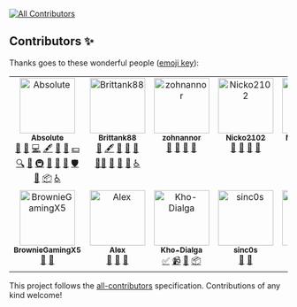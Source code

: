 <!-- ALL-CONTRIBUTORS-BADGE:START - Do not remove or modify this section -->
[![All Contributors](https://img.shields.io/badge/all_contributors-14-orange.svg?style=flat-square)](#contributors-)
<!-- ALL-CONTRIBUTORS-BADGE:END -->

## Contributors ✨

Thanks goes to these wonderful people ([emoji key](https://allcontributors.org/docs/en/emoji-key)):

<!-- ALL-CONTRIBUTORS-LIST:START - Do not remove or modify this section -->
<!-- prettier-ignore-start -->
<!-- markdownlint-disable -->
<table>
  <tbody>
    <tr>
      <td align="center" valign="top" width="14.28%"><a href="https://absolllute.com/"><img src="https://avatars.githubusercontent.com/u/20018119?v=4?s=100" width="100px;" alt="Absolute"/><br /><sub><b>Absolute</b></sub></a><br /><a href="https://github.com/absolllute/Mega-Hack-Pro-Future/issues?q=author%3AabsoIute" title="Bug reports">🐛</a> <a href="#business-absoIute" title="Business development">💼</a> <a href="https://github.com/absolllute/Mega-Hack-Pro-Future/commits?author=absoIute" title="Code">💻</a> <a href="#content-absoIute" title="Content">🖋</a> <a href="https://github.com/absolllute/Mega-Hack-Pro-Future/commits?author=absoIute" title="Documentation">📖</a> <a href="#design-absoIute" title="Design">🎨</a> <a href="#financial-absoIute" title="Financial">💵</a> <a href="#fundingFinding-absoIute" title="Funding Finding">🔍</a> <a href="#ideas-absoIute" title="Ideas, Planning, & Feedback">🤔</a> <a href="#infra-absoIute" title="Infrastructure (Hosting, Build-Tools, etc)">🚇</a> <a href="#maintenance-absoIute" title="Maintenance">🚧</a> <a href="#projectManagement-absoIute" title="Project Management">📆</a> <a href="#question-absoIute" title="Answering Questions">💬</a> <a href="#security-absoIute" title="Security">🛡️</a> <a href="https://github.com/absolllute/Mega-Hack-Pro-Future/pulls?q=is%3Apr+reviewed-by%3AabsoIute" title="Reviewed Pull Requests">👀</a> <a href="#platform-absoIute" title="Packaging/porting to new platform">📦</a> <a href="#a11y-absoIute" title="Accessibility">️️️️♿️</a></td>
      <td align="center" valign="top" width="14.28%"><a href="https://github.com/Brittank88"><img src="https://avatars.githubusercontent.com/u/24266948?v=4?s=100" width="100px;" alt="Brittank88"/><br /><sub><b>Brittank88</b></sub></a><br /><a href="https://github.com/absolllute/Mega-Hack-Pro-Future/issues?q=author%3ABrittank88" title="Bug reports">🐛</a> <a href="#content-Brittank88" title="Content">🖋</a> <a href="https://github.com/absolllute/Mega-Hack-Pro-Future/commits?author=Brittank88" title="Documentation">📖</a> <a href="#ideas-Brittank88" title="Ideas, Planning, & Feedback">🤔</a> <a href="#maintenance-Brittank88" title="Maintenance">🚧</a> <a href="#mentoring-Brittank88" title="Mentoring">🧑‍🏫</a> <a href="#projectManagement-Brittank88" title="Project Management">📆</a> <a href="#question-Brittank88" title="Answering Questions">💬</a> <a href="https://github.com/absolllute/Mega-Hack-Pro-Future/pulls?q=is%3Apr+reviewed-by%3ABrittank88" title="Reviewed Pull Requests">👀</a> <a href="#a11y-Brittank88" title="Accessibility">️️️️♿️</a></td>
      <td align="center" valign="top" width="14.28%"><a href="https://github.com/zohnannor"><img src="https://avatars.githubusercontent.com/u/35764628?v=4?s=100" width="100px;" alt="zohnannor"/><br /><sub><b>zohnannor</b></sub></a><br /><a href="https://github.com/absolllute/Mega-Hack-Pro-Future/issues?q=author%3Azohnannor" title="Bug reports">🐛</a> <a href="#ideas-zohnannor" title="Ideas, Planning, & Feedback">🤔</a> <a href="#maintenance-zohnannor" title="Maintenance">🚧</a> <a href="#question-zohnannor" title="Answering Questions">💬</a></td>
      <td align="center" valign="top" width="14.28%"><a href="https://github.com/Nicko2102"><img src="https://avatars.githubusercontent.com/u/83476899?v=4?s=100" width="100px;" alt="Nicko2102"/><br /><sub><b>Nicko2102</b></sub></a><br /><a href="https://github.com/absolllute/Mega-Hack-Pro-Future/issues?q=author%3ANicko2102" title="Bug reports">🐛</a> <a href="#ideas-Nicko2102" title="Ideas, Planning, & Feedback">🤔</a> <a href="#maintenance-Nicko2102" title="Maintenance">🚧</a> <a href="#question-Nicko2102" title="Answering Questions">💬</a></td>
      <td align="center" valign="top" width="14.28%"><a href="https://github.com/MainConMan"><img src="https://avatars.githubusercontent.com/u/95152593?v=4?s=100" width="100px;" alt="MainConMan"/><br /><sub><b>MainConMan</b></sub></a><br /><a href="https://github.com/absolllute/Mega-Hack-Pro-Future/issues?q=author%3AMainConMan" title="Bug reports">🐛</a> <a href="#ideas-MainConMan" title="Ideas, Planning, & Feedback">🤔</a> <a href="#maintenance-MainConMan" title="Maintenance">🚧</a> <a href="#question-MainConMan" title="Answering Questions">💬</a></td>
      <td align="center" valign="top" width="14.28%"><a href="https://github.com/ImmensityHQ"><img src="https://avatars.githubusercontent.com/u/94080846?v=4?s=100" width="100px;" alt="ImmensityHQ"/><br /><sub><b>ImmensityHQ</b></sub></a><br /><a href="https://github.com/absolllute/Mega-Hack-Pro-Future/issues?q=author%3AImmensityHQ" title="Bug reports">🐛</a> <a href="#ideas-ImmensityHQ" title="Ideas, Planning, & Feedback">🤔</a> <a href="#maintenance-ImmensityHQ" title="Maintenance">🚧</a></td>
      <td align="center" valign="top" width="14.28%"><a href="https://github.com/RoootTheFox"><img src="https://avatars.githubusercontent.com/u/78933889?v=4?s=100" width="100px;" alt="Rooot"/><br /><sub><b>Rooot</b></sub></a><br /><a href="#platform-RoootTheFox" title="Packaging/porting to new platform">📦</a> <a href="#question-RoootTheFox" title="Answering Questions">💬</a> <a href="#tutorial-RoootTheFox" title="Tutorials">✅</a> <a href="#userTesting-RoootTheFox" title="User Testing">📓</a></td>
    </tr>
    <tr>
      <td align="center" valign="top" width="14.28%"><a href="https://github.com/BrownieGamingX5"><img src="https://avatars.githubusercontent.com/u/60493629?v=4?s=100" width="100px;" alt="BrownieGamingX5"/><br /><sub><b>BrownieGamingX5</b></sub></a><br /><a href="https://github.com/absolllute/Mega-Hack-Pro-Future/issues?q=author%3ABrownieGamingX5" title="Bug reports">🐛</a> <a href="#ideas-BrownieGamingX5" title="Ideas, Planning, & Feedback">🤔</a></td>
      <td align="center" valign="top" width="14.28%"><a href="https://github.com/NewAlexGamer"><img src="https://avatars.githubusercontent.com/u/86263500?v=4?s=100" width="100px;" alt="Alex"/><br /><sub><b>Alex</b></sub></a><br /><a href="https://github.com/absolllute/Mega-Hack-Pro-Future/issues?q=author%3ANewAlexGamer" title="Bug reports">🐛</a> <a href="#ideas-NewAlexGamer" title="Ideas, Planning, & Feedback">🤔</a> <a href="#question-NewAlexGamer" title="Answering Questions">💬</a></td>
      <td align="center" valign="top" width="14.28%"><a href="https://github.com/Kho-Dialga"><img src="https://avatars.githubusercontent.com/u/55767703?v=4?s=100" width="100px;" alt="Kho-Dialga"/><br /><sub><b>Kho-Dialga</b></sub></a><br /><a href="#tutorial-Kho-Dialga" title="Tutorials">✅</a> <a href="#video-Kho-Dialga" title="Videos">📹</a> <a href="#userTesting-Kho-Dialga" title="User Testing">📓</a> <a href="#platform-Kho-Dialga" title="Packaging/porting to new platform">📦</a></td>
      <td align="center" valign="top" width="14.28%"><a href="https://github.com/sinc0s"><img src="https://avatars.githubusercontent.com/u/94676672?v=4?s=100" width="100px;" alt="sinc0s"/><br /><sub><b>sinc0s</b></sub></a><br /><a href="#question-sinc0s" title="Answering Questions">💬</a> <a href="https://github.com/absolllute/Mega-Hack-Pro-Future/issues?q=author%3Asinc0s" title="Bug reports">🐛</a></td>
      <td align="center" valign="top" width="14.28%"><a href="https://github.com/torzod"><img src="https://avatars.githubusercontent.com/u/29359401?v=4?s=100" width="100px;" alt="nora"/><br /><sub><b>nora</b></sub></a><br /><a href="#userTesting-torzod" title="User Testing">📓</a> <a href="#platform-torzod" title="Packaging/porting to new platform">📦</a> <a href="#question-torzod" title="Answering Questions">💬</a> <a href="#research-torzod" title="Research">🔬</a> <a href="#tutorial-torzod" title="Tutorials">✅</a></td>
      <td align="center" valign="top" width="14.28%"><a href="https://github.com/strawbberrys"><img src="https://avatars.githubusercontent.com/u/56797207?v=4?s=100" width="100px;" alt="strawberrys"/><br /><sub><b>strawberrys</b></sub></a><br /><a href="#tutorial-strawbberrys" title="Tutorials">✅</a> <a href="#userTesting-strawbberrys" title="User Testing">📓</a> <a href="#platform-strawbberrys" title="Packaging/porting to new platform">📦</a></td>
      <td align="center" valign="top" width="14.28%"><a href="https://github.com/OakleyCord"><img src="https://avatars.githubusercontent.com/u/66735773?v=4?s=100" width="100px;" alt="Oakley"/><br /><sub><b>Oakley</b></sub></a><br /><a href="#tutorial-OakleyCord" title="Tutorials">✅</a> <a href="#userTesting-OakleyCord" title="User Testing">📓</a> <a href="#platform-OakleyCord" title="Packaging/porting to new platform">📦</a></td>
    </tr>
  </tbody>
</table>

<!-- markdownlint-restore -->
<!-- prettier-ignore-end -->

<!-- ALL-CONTRIBUTORS-LIST:END -->

This project follows the [all-contributors](https://github.com/all-contributors/all-contributors) specification. Contributions of any kind welcome!
